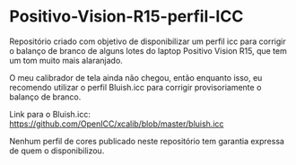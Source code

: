 # Positivo-Vision-R15-perfil-ICC
Repositório criado com objetivo de disponibilizar um perfil icc para corrigir o balanço de branco de alguns lotes do laptop Positivo Vision R15, que tem um tom muito mais alaranjado.

O meu calibrador de tela ainda não chegou, então enquanto isso, eu recomendo utilizar o perfil Bluish.icc para corrigir provisoriamente o balanço de branco.

Link para o Bluish.icc:
https://github.com/OpenICC/xcalib/blob/master/bluish.icc

Nenhum perfil de cores publicado neste repositório tem garantia expressa de quem o disponibilizou.
